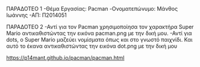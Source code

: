 ΠΑΡΑΔΟΤΕΟ 1
-Θέμα Εργασίας: Pacman
-Ονοματεπώνυμο: Μάνθος Ιωάννης
-ΑΠ: Π2014051

ΠΑΡΑΔΟΤΕΟ 2
-Αντί για τον Pacman χρησιμοποίησα τον χαρακτήρα Super Mario αντικαθιστώντας την εικόνα pacman.png με την δική μου.
-Αντί για dots, o Super Mario μαζεύει νομίσματα όπως και στο γνωστό παιχνίδι. Και αυτό το έκανα αντικαθιστώντας την εικόνα dot.png με την δική μου

https://p14mant.github.io/pacman/pacman.html
